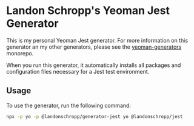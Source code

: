 # Landon Schropp's Yeoman Jest Generator

This is my personal Yeoman Jest generator. For more information on this generator an my other
generators, please see the [yeoman-generators](https://github.com/LandonSchropp/yeoman-generators)
monorepo.

When you run this generator, it automatically installs all packages and configuration files
necessary for a Jest test environment.

## Usage

To use the generator, run the following command:

``` sh
npx -p yo -p @landonschropp/generator-jest yo @landonschropp/jest
```
